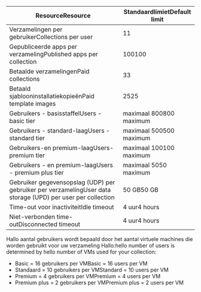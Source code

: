 
| <span data-ttu-id="a8930-101">Resource</span><span class="sxs-lookup"><span data-stu-id="a8930-101">Resource</span></span> | <span data-ttu-id="a8930-102">Standaardlimiet</span><span class="sxs-lookup"><span data-stu-id="a8930-102">Default limit</span></span> |
| --- | --- |
| <span data-ttu-id="a8930-103">Verzamelingen per gebruiker</span><span class="sxs-lookup"><span data-stu-id="a8930-103">Collections per user</span></span> |<span data-ttu-id="a8930-104">1</span><span class="sxs-lookup"><span data-stu-id="a8930-104">1</span></span> |
| <span data-ttu-id="a8930-105">Gepubliceerde apps per verzameling</span><span class="sxs-lookup"><span data-stu-id="a8930-105">Published apps per collection</span></span> |<span data-ttu-id="a8930-106">100</span><span class="sxs-lookup"><span data-stu-id="a8930-106">100</span></span> |
| <span data-ttu-id="a8930-107">Betaalde verzamelingen</span><span class="sxs-lookup"><span data-stu-id="a8930-107">Paid collections</span></span> |<span data-ttu-id="a8930-108">3</span><span class="sxs-lookup"><span data-stu-id="a8930-108">3</span></span> |
| <span data-ttu-id="a8930-109">Betaald sjablooninstallatiekopieën</span><span class="sxs-lookup"><span data-stu-id="a8930-109">Paid template images</span></span> |<span data-ttu-id="a8930-110">25</span><span class="sxs-lookup"><span data-stu-id="a8930-110">25</span></span> |
| <span data-ttu-id="a8930-111">Gebruikers - basisstaffel</span><span class="sxs-lookup"><span data-stu-id="a8930-111">Users - basic tier</span></span> |<span data-ttu-id="a8930-112">maximaal 800</span><span class="sxs-lookup"><span data-stu-id="a8930-112">800 maximum</span></span> |
| <span data-ttu-id="a8930-113">Gebruikers - standard-laag</span><span class="sxs-lookup"><span data-stu-id="a8930-113">Users - standard tier</span></span> |<span data-ttu-id="a8930-114">maximaal 500</span><span class="sxs-lookup"><span data-stu-id="a8930-114">500 maximum</span></span> |
| <span data-ttu-id="a8930-115">Gebruikers-en premium-laag</span><span class="sxs-lookup"><span data-stu-id="a8930-115">Users- premium tier</span></span> |<span data-ttu-id="a8930-116">maximaal 100</span><span class="sxs-lookup"><span data-stu-id="a8930-116">100 maximum</span></span> |
| <span data-ttu-id="a8930-117">Gebruikers - en premium-laag</span><span class="sxs-lookup"><span data-stu-id="a8930-117">Users - premium plus tier</span></span> |<span data-ttu-id="a8930-118">maximaal 50</span><span class="sxs-lookup"><span data-stu-id="a8930-118">50 maximum</span></span> |
| <span data-ttu-id="a8930-119">Gebruiker gegevensopslag (UDP) per gebruiker per verzameling</span><span class="sxs-lookup"><span data-stu-id="a8930-119">User data storage (UPD) per user per collection</span></span> |<span data-ttu-id="a8930-120">50 GB</span><span class="sxs-lookup"><span data-stu-id="a8930-120">50 GB</span></span> |
| <span data-ttu-id="a8930-121">Time-out voor inactiviteit</span><span class="sxs-lookup"><span data-stu-id="a8930-121">Idle timeout</span></span> |<span data-ttu-id="a8930-122">4 uur</span><span class="sxs-lookup"><span data-stu-id="a8930-122">4 hours</span></span> |
| <span data-ttu-id="a8930-123">Niet-verbonden time-out</span><span class="sxs-lookup"><span data-stu-id="a8930-123">Disconnected timeout</span></span> |<span data-ttu-id="a8930-124">4 uur</span><span class="sxs-lookup"><span data-stu-id="a8930-124">4 hours</span></span> |

<span data-ttu-id="a8930-125">Hallo aantal gebruikers wordt bepaald door het aantal virtuele machines die worden gebruikt voor uw verzameling Hallo:</span><span class="sxs-lookup"><span data-stu-id="a8930-125">hello number of users is determined by hello number of VMs used for your collection:</span></span>

* <span data-ttu-id="a8930-126">Basic = 16 gebruikers per VM</span><span class="sxs-lookup"><span data-stu-id="a8930-126">Basic = 16 users per VM</span></span>
* <span data-ttu-id="a8930-127">Standaard = 10 gebruikers per VM</span><span class="sxs-lookup"><span data-stu-id="a8930-127">Standard = 10 users per VM</span></span>
* <span data-ttu-id="a8930-128">Premium = 4 gebruikers per VM</span><span class="sxs-lookup"><span data-stu-id="a8930-128">Premium = 4 users per VM</span></span>
* <span data-ttu-id="a8930-129">Premium plus = 2 gebruikers per VM</span><span class="sxs-lookup"><span data-stu-id="a8930-129">Premium plus = 2 users per VM</span></span>

